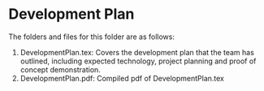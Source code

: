 # Development Plan

The folders and files for this folder are as follows:

1. DevelopmentPlan.tex: Covers the development plan that the team has outlined, including expected technology, project planning and proof of concept demonstration.
2. DevelopmentPlan.pdf: Compiled pdf of DevelopmentPlan.tex
